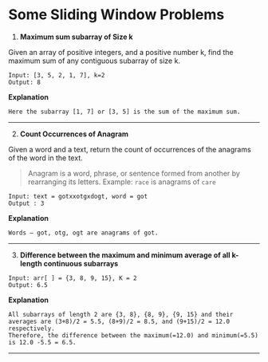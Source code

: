 # Some Sliding Window Problems
1. __Maximum sum subarray of Size k__
   
Given an array of positive integers, and a positive number k, find the maximum sum of any contiguous subarray of size k.
```
Input: [3, 5, 2, 1, 7], k=2
Output: 8
```  

__Explanation__
```
Here the subarray [1, 7] or [3, 5] is the sum of the maximum sum.
```
- - - -
2.  __Count Occurrences of Anagram__
    
Given a word and a text, return the count of occurrences of the anagrams of the word in the text.
> Anagram is a word, phrase, or sentence formed from another by rearranging its letters. 
> Example: `race` is anagrams of `care`
```
Input: text = gotxxotgxdogt, word = got
Output : 3
```  

__Explanation__
```
Words — got, otg, ogt are anagrams of got.
```
- - - -
3. __Difference between the maximum and minimum average of all k-length continuous subarrays__

```
Input: arr[ ] = {3, 8, 9, 15}, K = 2
Output: 6.5
```  

__Explanation__
```
All subarrays of length 2 are {3, 8}, {8, 9}, {9, 15} and their averages are (3+8)/2 = 5.5, (8+9)/2 = 8.5, and (9+15)/2 = 12.0 respectively.
Therefore, the difference between the maximum(=12.0) and minimum(=5.5) is 12.0 -5.5 = 6.5.
```
- - - -